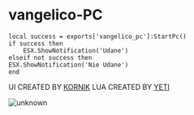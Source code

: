 # vangelico-PC

    local success = exports['vangelico_pc']:StartPc()
    if success then
        ESX.ShowNotification('Udane')
    elseif not success then
    ESX.ShowNotification('Nie Udane')
    end
    
 UI CREATED BY [KORNIK](https://github.com/KoRrNiK)
 LUA CREATED BY [YETI](https://github.com/yetinek)


![unknown](https://cdn.discordapp.com/attachments/978686779588759643/1041369117283844106/image.png)
